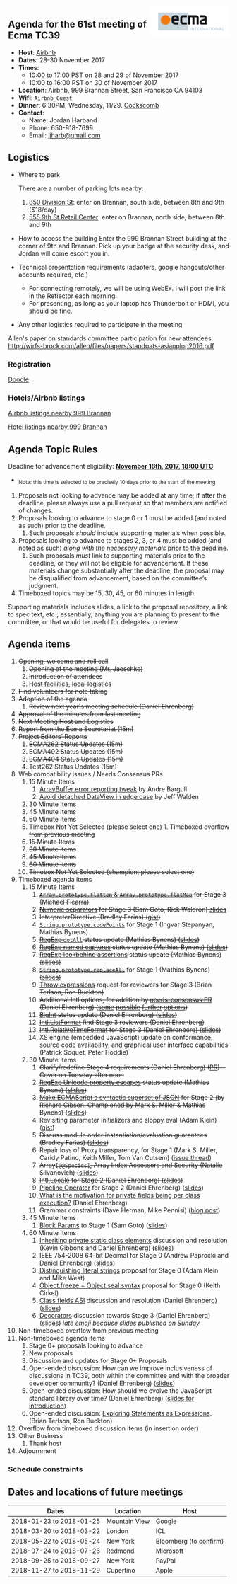 <img src="../images/Ecma_RVB-003.jpg" align="right" height="70" alt="" />

## Agenda for the 61st meeting of Ecma TC39

- **Host**: [Airbnb](https://github.com/airbnb)
- **Dates**: 28-30 November 2017
- **Times**:
  - 10:00 to 17:00 PST on 28 and 29 of November 2017
  - 10:00 to 16:00 PST on 30 of November 2017
- **Location**: Airbnb, 999 Brannan Street, San Francisco CA 94103
- **Wifi**: `Airbnb_Guest`
- **Dinner**: 6:30PM, Wednesday, 11/29. [Cockscomb](https://www.yelp.com/biz/cockscomb-san-francisco)
- **Contact**:
  - Name: Jordan Harband
  - Phone: 650-918-7699
  - Email: ljharb@gmail.com

## Logistics

* Where to park

  There are a number of parking lots nearby:
   1. [850 Division St](https://www.google.com/maps/@37.770912,-122.4060458,3a,64y,120.33h,90t/data=!3m6!1e1!3m4!1sI-kdag5txwRJCJPk2qi0CQ!2e0!7i13312!8i6656): enter on Brannan, south side, between 8th and 9th ($18/day)
   1. [555 9th St Retail Center](https://www.google.com/maps/@37.7706514,-122.4063767,3a,75y,307.29h,94.91t/data=!3m6!1e1!3m4!1sjPU3xjjQb9lONOphm0AOZA!2e0!7i13312!8i6656): enter on Brannan, north side, between 8th and 9th

* How to access the building
  Enter the 999 Brannan Street building at the corner of 9th and Brannan. Pick up your badge at the security desk, and Jordan will come escort you in.
* Technical presentation requirements (adapters, google hangouts/other accounts required, etc.)
  - For connecting remotely, we will be using WebEx. I will post the link in the Reflector each morning.
  - For presenting, as long as your laptop has Thunderbolt or HDMI, you should be fine.
* Any other logistics required to participate in the meeting

Allen's paper on standards committee participation for new attendees: http://wirfs-brock.com/allen/files/papers/standpats-asianplop2016.pdf

### Registration

[Doodle](https://ecma-international.beta.doodle.com/poll/ah37a65gnmxpqxt3)

### Hotels/Airbnb listings

[Airbnb listings nearby 999 Brannan](https://www.airbnb.com/s/999-Brannan-Street--San-Francisco--CA--United-States/homes?refinements%5B%5D=homes&allow_override%5B%5D=&room_types%5B%5D=Entire%20home%2Fapt&room_types%5B%5D=Private%20room&ne_lat=37.779639568531096&ne_lng=-122.39797325480095&sw_lat=37.76096665134301&sw_lng=-122.4151823078405&zoom=15&search_by_map=true&hosting_amenities%5B%5D=4&s_tag=KXmwRDiX)

[Hotel listings nearby 999 Brannan](https://www.google.com/maps/search/hotels+near+999+Brannan+Street,+San+Francisco,+CA/@37.7699075,-122.4109974,16z)

## Agenda Topic Rules

Deadline for advancement eligibility: [**November 18th, 2017, 18:00 UTC**](https://www.timeanddate.com/countdown/generic?p0=1440&iso=20171118T18&msg=TC39%20Submission%20deadline)
  - <sub>Note: this time is selected to be precisely 10 days prior to the start of the meeting</sub>

1. Proposals not looking to advance may be added at any time; if after the deadline, please always use a pull request so that members are notified of changes.
1. Proposals looking to advance to stage 0 or 1 must be added (and noted as such) prior to the deadline.
    1. Such proposals *should* include supporting materials when possible.
1. Proposals looking to advance to stages 2, 3, or 4 must be added (and noted as such) *along with the necessary materials* prior to the deadline.
    1. Such proposals *must* link to supporting materials prior to the deadline, or they will not be eligible for advancement. If these materials change substantially after the deadline, the proposal may be disqualified from advancement, based on the committee’s judgment.
1. Timeboxed topics may be 15, 30, 45, or 60 minutes in length.

Supporting materials includes slides, a link to the proposal repository, a link to spec text, etc.; essentially, anything you are planning to present to the committee, or that would be useful for delegates to review.

## Agenda items

1. ~~Opening, welcome and roll call~~
    1. ~~Opening of the meeting (Mr. Jaeschke)~~
    1. ~~Introduction of attendees~~
    1. ~~Host facilities, local logistics~~
1. ~~Find volunteers for note taking~~
1. ~~Adoption of the agenda~~
    1. ~~Review next year's meeting schedule (Daniel Ehrenberg)~~
1. ~~Approval of the minutes from last meeting~~
1. ~~Next Meeting Host and Logistics~~
1. ~~Report from the Ecma Secretariat (15m)~~
1. ~~Project Editors’ Reports~~
    1. ~~ECMA262 Status Updates (15m)~~
    1. ~~ECMA402 Status Updates (15m)~~
    1. ~~ECMA404 Status Updates (15m)~~
    1. ~~Test262 Status Updates (15m)~~
1. Web compatibility issues / Needs Consensus PRs
    1. 15 Minute Items
        1. [ArrayBuffer error reporting tweak](https://github.com/tc39/ecma262/pull/1009) by Andre Bargull
        1. [Avoid detached DataView in edge case](https://github.com/tc39/ecma262/pull/1025) by Jeff Walden
    1. 30 Minute Items
    1. 45 Minute Items
    1. 60 Minute Items
    1. Timebox Not Yet Selected (please select one)
~~1. Timeboxed overflow from previous meeting~~
    1. ~~15 Minute Items~~
    1. ~~30 Minute Items~~
    1. ~~45 Minute Items~~
    1. ~~60 Minute Items~~
    1. ~~Timebox Not Yet Selected (champion, please select one)~~
1. Timeboxed agenda items
    1. 15 Minute Items
        1. ~~[`Array.prototype.flatten` & `Array.prototype.flatMap`](https://github.com/tc39/proposal-flatMap) for Stage 3 (Michael Ficarra)~~
        1. ~~[Numeric separators](https://github.com/tc39/proposal-numeric-separator) for Stage 3 (Sam Goto, Rick Waldron) [slides](https://docs.google.com/presentation/d/1E8yKRJwA4iX_EctpY48KGBwAsCtNZpTOz4wu7tbxTqE)~~
        1. ~~InterpreterDirective (Bradley Farias) ([gist](https://gist.github.com/bmeck/59cf8c16959eccffd8b7e9828826a842))~~
        1. [`String.prototype.codePoints`](https://github.com/RReverser/string-prototype-codepoints) for Stage 1 (Ingvar Stepanyan, Mathias Bynens)
        1. ~~[RegExp `dotAll`](https://github.com/tc39/proposal-regexp-dotall-flag) status update (Mathias Bynens) ([slides](https://docs.google.com/presentation/d/10yrU2Jw4-mOIHU7-rL8sugEHgWMNIJVjPRRQ4DvrA2A/edit?usp=sharing))~~
        1. ~~[RegExp named captures](https://github.com/tc39/proposal-regexp-named-groups) status update (Mathias Bynens) ([slides](https://docs.google.com/presentation/d/10yrU2Jw4-mOIHU7-rL8sugEHgWMNIJVjPRRQ4DvrA2A/edit?usp=sharing))~~
        1. ~~[RegExp lookbehind assertions](https://github.com/tc39/proposal-regexp-lookbehind) status update (Mathias Bynens) ([slides](https://docs.google.com/presentation/d/10yrU2Jw4-mOIHU7-rL8sugEHgWMNIJVjPRRQ4DvrA2A/edit?usp=sharing))~~
        1. ~~[`String.prototype.replaceAll`](https://github.com/psmarshall/string-replace-all-proposal) for Stage 1 (Mathias Bynens) ([slides](https://docs.google.com/presentation/d/10yrU2Jw4-mOIHU7-rL8sugEHgWMNIJVjPRRQ4DvrA2A/edit?usp=sharing))~~
        1. ~~[Throw expressions](https://github.com/tc39/proposal-throw-expressions#readme) request for reviewers for Stage 3 (Brian Terlson, Ron Buckton)~~
        1. ~~Additional Intl options, for addition by [needs-consensus PR](https://github.com/tc39/ecma402/pull/175) (Daniel Ehrenberg) ([some](https://github.com/tc39/ecma402/issues/163) [possible](https://github.com/tc39/ecma402/issues/186) [further](https://github.com/tc39/ecma402/issues/95) [options](https://github.com/tc39/ecma402/issues/164))~~
        1. ~~[BigInt](https://github.com/tc39/proposal-bigint) status update (Daniel Ehrenberg) ([slides](https://docs.google.com/presentation/d/1u2xXRokUBPMjBsTL_ZCDghA16cH5FI0m1kLOczm1oMw/edit#slide=id.p))~~
        1. ~~[Intl.ListFormat](https://github.com/tc39-transfer/proposal-intl-list-format) find Stage 3 reviewers (Daniel Ehrenberg)~~
        1. ~~[Intl.RelativeTimeFormat](https://github.com/tc39/proposal-intl-relative-time) for Stage 3 (Daniel Ehrenberg) ([slides](https://docs.google.com/presentation/d/1TdThcywfZWpAhC41DyllFP7gVxQjdfRCYGJKlxoHWls/edit#slide=id.p))~~
        1. XS engine (embedded JavaScript) update on conformance, source code availability, and graphical user interface capabilities (Patrick Soquet, Peter Hoddie)
    1. 30 Minute Items
        1. ~~Clarify/redefine Stage 4 requirements (Daniel Ehrenberg) ([PR](https://github.com/tc39/process-document/pull/15))--Cover on Tuesday after noon~~
        1. ~~[RegExp Unicode property escapes](https://github.com/tc39/proposal-regexp-unicode-property-escapes) status update (Mathias Bynens) ([slides](https://docs.google.com/presentation/d/10yrU2Jw4-mOIHU7-rL8sugEHgWMNIJVjPRRQ4DvrA2A/edit?usp=sharing))~~
        1. ~~[Make ECMAScript a syntactic superset of JSON](https://github.com/gibson042/ecma262-proposal-json-superset) for Stage 2 (by Richard Gibson. Championed by Mark S. Miller & Mathias Bynens) ([slides](https://docs.google.com/presentation/d/12z_3OqQOA2a6hioWZWDa9cj8kEJw4FlhR4_pZhhKA-U/edit?usp=sharing))~~
        1. Revisiting parameter initializers and sloppy eval (Adam Klein) ([gist](https://gist.github.com/ajklein/b947351835cc77ad0040db9a55813f51))
        1. ~~Discuss module order instantiation/evaluation guarantees (Bradley Farias) ([slides](https://docs.google.com/presentation/d/1RXvvScD8ce2FyLY2aYhbas83WCiBqzIOqdMt4OpkCJM/view))~~
        1. Repair loss of Proxy transparency, for Stage 1 (Mark S. Miller, Caridy Patino, Keith Miller, Tom Van Cutsem) ([issue thread](https://github.com/tvcutsem/es-lab/issues/21))
        1. ~~Array`[@@Species]`, Array Index Accessors and Security (Natalie Silvanovich) ([slides](https://docs.google.com/presentation/d/11fkQeEisoszNGF8SrautVT1ltSnsQBWRxJ4usoc-g_o/edit?usp=sharing))~~
        1. ~~[Intl.Locale](https://github.com/tc39/proposal-intl-locale) for Stage 2 (Daniel Ehrenberg) ([slides](https://docs.google.com/presentation/d/1Pe2D_w891Wr8EaJ-r9LiegLgwcMNHxKuOM7fvlylpak/edit#slide=id.g2af58290b6_0_0))~~
        1. [Pipeline Operator](https://github.com/tc39/proposal-pipeline-operator) for Stage 2 (Daniel Ehrenberg) ([slides](https://docs.google.com/presentation/d/112oOoEQi1v-uP1jSVWVHCAK7oPA15VX_UP_yarzMeLI/edit#slide=id.p))
        1. [What is the motivation for private fields being per class execution?](https://github.com/tc39/proposal-class-fields/issues/60) (Daniel Ehrenberg)
        1. Grammar constraints (Dave Herman, Mike Pennisi) ([blog post](https://bocoup.com/blog/i-slipped-on-javascripts-banana-peel))
    1. 45 Minute Items
        1. [Block Params](https://github.com/samuelgoto/proposal-block-params) to Stage 1 (Sam Goto) ([slides](https://gitpitch.com/samuelgoto/proposal-block-params))
    1. 60 Minute Items
        1. [Inheriting private static class elements](https://github.com/tc39/proposal-class-fields/issues/43) discussion and resolution (Kevin Gibbons and Daniel Ehrenberg) ([slides](https://docs.google.com/presentation/d/1wgus0BykoVk_qqCpr0TjgO0TV0Y4ql4d9iY212phzbY/edit#slide=id.p))
        1. IEEE 754-2008 64-bit Decimal for Stage 0 (Andrew Paprocki and Daniel Ehrenberg) ([slides](https://docs.google.com/presentation/d/1jPsw7EGsS6BW59_BDRu9o0o3UwSXQeUhi38QG55ZoPI/edit?pli=1#slide=id.p))
        1. [Distinguishing literal strings](https://github.com/mikewest/tc39-proposal-literals) proposal for Stage 0 (Adam Klein and Mike West)
        1. [Object.freeze + Object.seal syntax](https://github.com/keithamus/object-freeze-seal-syntax) proposal for Stage 0 (Keith Cirkel)
        1. [Class fields ASI](https://github.com/tc39/proposal-class-fields/issues/7) discussion and resolution (Daniel Ehrenberg) ([slides](https://docs.google.com/presentation/d/1bPzE6i_Bpm6FXgzfx9XFJNHGkVcM42lux-6bUNhxpl4/edit#slide=id.p))
        1. [Decorators](https://github.com/tc39/proposal-unified-class-features/) discussion towards Stage 3 (Daniel Ehrenberg) ([slides](https://docs.google.com/presentation/d/1g6hrJp_nk_OeapuPXlkE4D_31OZbz4wQbXuIagsyoUI/edit#slide=id.p)) *late emoji because slides published on Sunday*
1. Non-timeboxed overflow from previous meeting
1. Non-timeboxed agenda items
    1. Stage 0+ proposals looking to advance
    1. New proposals
    1. Discussion and updates for Stage 0+ Proposals
      1. Open-ended discussion: How can we improve inclusiveness of discussions in TC39, both within the committee and with the broader developer community? (Daniel Ehrenberg) ([slides](https://docs.google.com/presentation/d/1vmnxDDZnbUjkfM0J9LDOtzOW1VL0efYA8uBCbGb1UZ8/edit#slide=id.g294e321b7e_0_76))
      1. Open-ended discussion: How should we evolve the JavaScript standard library over time? (Daniel Ehrenberg) ([slides for introduction](https://docs.google.com/presentation/d/1QSwQYJz4c1VESEKTWPqrAPbDn_y9lTBBjaWRjej1c-w/edit#slide=id.p))
      1. Open-ended discussion: [Exploring Statements as Expressions](https://github.com/rbuckton/proposal-statements-as-expressions#readme). (Brian Terlson, Ron Buckton)
1. Overflow from timeboxed discussion items (in insertion order)
1. Other Business
    1. Thank host
1. Adjournment

### Schedule constraints

## Dates and locations of future meetings

| Dates                    | Location          | Host                   |
|--------------------------|-------------------|------------------------|
| 2018-01-23 to 2018-01-25 | Mountain View     | Google                 |
| 2018-03-20 to 2018-03-22 | London            | ICL                    |
| 2018-05-22 to 2018-05-24 | New York          | Bloomberg (to confirm) |
| 2018-07-24 to 2018-07-26 | Redmond           | Microsoft              |
| 2018-09-25 to 2018-09-27 | New York          | PayPal                 |
| 2018-11-27 to 2018-11-29 | Cupertino         | Apple                  |
